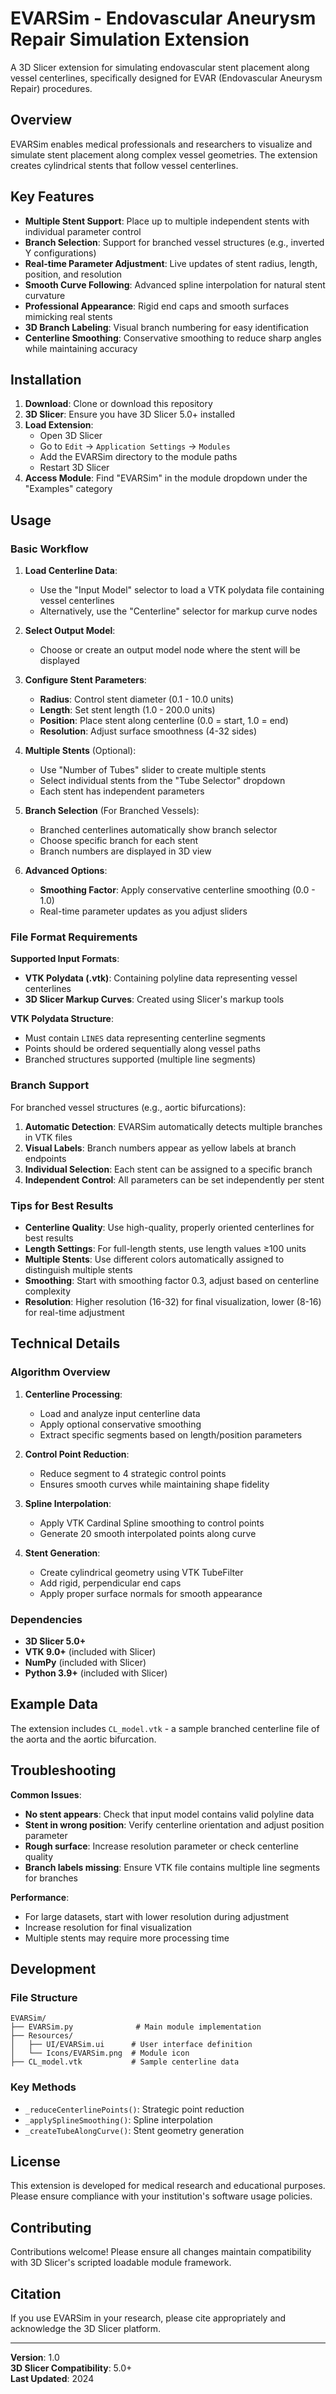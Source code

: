 # EVARSim - Endovascular Aneurysm Repair Simulation Extension

A 3D Slicer extension for simulating endovascular stent placement along vessel centerlines, specifically designed for EVAR (Endovascular Aneurysm Repair) procedures.

## Overview

EVARSim enables medical professionals and researchers to visualize and simulate stent placement along complex vessel geometries. The extension creates cylindrical stents that follow vessel centerlines.

## Key Features

- **Multiple Stent Support**: Place up to multiple independent stents with individual parameter control
- **Branch Selection**: Support for branched vessel structures (e.g., inverted Y configurations)
- **Real-time Parameter Adjustment**: Live updates of stent radius, length, position, and resolution
- **Smooth Curve Following**: Advanced spline interpolation for natural stent curvature
- **Professional Appearance**: Rigid end caps and smooth surfaces mimicking real stents
- **3D Branch Labeling**: Visual branch numbering for easy identification
- **Centerline Smoothing**: Conservative smoothing to reduce sharp angles while maintaining accuracy

## Installation

1. **Download**: Clone or download this repository
2. **3D Slicer**: Ensure you have 3D Slicer 5.0+ installed
3. **Load Extension**: 
   - Open 3D Slicer
   - Go to `Edit` → `Application Settings` → `Modules`
   - Add the EVARSim directory to the module paths
   - Restart 3D Slicer
4. **Access Module**: Find "EVARSim" in the module dropdown under the "Examples" category

## Usage

### Basic Workflow

1. **Load Centerline Data**:
   - Use the "Input Model" selector to load a VTK polydata file containing vessel centerlines
   - Alternatively, use the "Centerline" selector for markup curve nodes

2. **Select Output Model**:
   - Choose or create an output model node where the stent will be displayed

3. **Configure Stent Parameters**:
   - **Radius**: Control stent diameter (0.1 - 10.0 units)
   - **Length**: Set stent length (1.0 - 200.0 units)  
   - **Position**: Place stent along centerline (0.0 = start, 1.0 = end)
   - **Resolution**: Adjust surface smoothness (4-32 sides)

4. **Multiple Stents** (Optional):
   - Use "Number of Tubes" slider to create multiple stents
   - Select individual stents from the "Tube Selector" dropdown
   - Each stent has independent parameters

5. **Branch Selection** (For Branched Vessels):
   - Branched centerlines automatically show branch selector
   - Choose specific branch for each stent
   - Branch numbers are displayed in 3D view

6. **Advanced Options**:
   - **Smoothing Factor**: Apply conservative centerline smoothing (0.0 - 1.0)
   - Real-time parameter updates as you adjust sliders

### File Format Requirements

**Supported Input Formats**:
- **VTK Polydata (.vtk)**: Containing polyline data representing vessel centerlines
- **3D Slicer Markup Curves**: Created using Slicer's markup tools

**VTK Polydata Structure**:
- Must contain `LINES` data representing centerline segments
- Points should be ordered sequentially along vessel paths
- Branched structures supported (multiple line segments)

### Branch Support

For branched vessel structures (e.g., aortic bifurcations):

1. **Automatic Detection**: EVARSim automatically detects multiple branches in VTK files
2. **Visual Labels**: Branch numbers appear as yellow labels at branch endpoints
3. **Individual Selection**: Each stent can be assigned to a specific branch
4. **Independent Control**: All parameters can be set independently per stent

### Tips for Best Results

- **Centerline Quality**: Use high-quality, properly oriented centerlines for best results
- **Length Settings**: For full-length stents, use length values ≥100 units
- **Multiple Stents**: Use different colors automatically assigned to distinguish multiple stents
- **Smoothing**: Start with smoothing factor 0.3, adjust based on centerline complexity
- **Resolution**: Higher resolution (16-32) for final visualization, lower (8-16) for real-time adjustment

## Technical Details

### Algorithm Overview

1. **Centerline Processing**:
   - Load and analyze input centerline data
   - Apply optional conservative smoothing
   - Extract specific segments based on length/position parameters

2. **Control Point Reduction**:
   - Reduce segment to 4 strategic control points
   - Ensures smooth curves while maintaining shape fidelity

3. **Spline Interpolation**:
   - Apply VTK Cardinal Spline smoothing to control points
   - Generate 20 smooth interpolated points along curve

4. **Stent Generation**:
   - Create cylindrical geometry using VTK TubeFilter
   - Add rigid, perpendicular end caps
   - Apply proper surface normals for smooth appearance

### Dependencies

- **3D Slicer 5.0+**
- **VTK 9.0+** (included with Slicer)
- **NumPy** (included with Slicer)
- **Python 3.9+** (included with Slicer)

## Example Data

The extension includes `CL_model.vtk` - a sample branched centerline file of the aorta and the aortic bifurcation.

## Troubleshooting

**Common Issues**:

- **No stent appears**: Check that input model contains valid polyline data
- **Stent in wrong position**: Verify centerline orientation and adjust position parameter
- **Rough surface**: Increase resolution parameter or check centerline quality
- **Branch labels missing**: Ensure VTK file contains multiple line segments for branches

**Performance**:
- For large datasets, start with lower resolution during adjustment
- Increase resolution for final visualization
- Multiple stents may require more processing time

## Development

### File Structure
```
EVARSim/
├── EVARSim.py              # Main module implementation
├── Resources/
│   ├── UI/EVARSim.ui      # User interface definition
│   └── Icons/EVARSim.png  # Module icon
├── CL_model.vtk           # Sample centerline data
```

### Key Methods
- `_reduceCenterlinePoints()`: Strategic point reduction
- `_applySplineSmoothing()`: Spline interpolation
- `_createTubeAlongCurve()`: Stent geometry generation

## License

This extension is developed for medical research and educational purposes. Please ensure compliance with your institution's software usage policies.

## Contributing

Contributions welcome! Please ensure all changes maintain compatibility with 3D Slicer's scripted loadable module framework.

## Citation

If you use EVARSim in your research, please cite appropriately and acknowledge the 3D Slicer platform.

---

**Version**: 1.0  
**3D Slicer Compatibility**: 5.0+  
**Last Updated**: 2024
